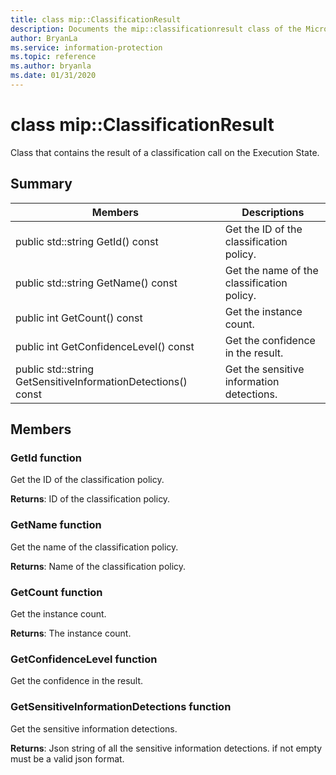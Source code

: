 ```yaml
---
title: class mip::ClassificationResult 
description: Documents the mip::classificationresult class of the Microsoft Information Protection (MIP) SDK.
author: BryanLa
ms.service: information-protection
ms.topic: reference
ms.author: bryanla
ms.date: 01/31/2020
---
```


# class mip::ClassificationResult 
Class that contains the result of a classification call on the Execution State.
  
## Summary
 Members                        | Descriptions                                
--------------------------------|---------------------------------------------
public std::string GetId() const  |  Get the ID of the classification policy.
public std::string GetName() const  |  Get the name of the classification policy.
public int GetCount() const  |  Get the instance count.
public int GetConfidenceLevel() const  |  Get the confidence in the result.
public std::string GetSensitiveInformationDetections() const  |  Get the sensitive information detections.
  
## Members
  
### GetId function
Get the ID of the classification policy.

  
**Returns**: ID of the classification policy.
  
### GetName function
Get the name of the classification policy.

  
**Returns**: Name of the classification policy.
  
### GetCount function
Get the instance count.

  
**Returns**: The instance count.
  
### GetConfidenceLevel function
Get the confidence in the result.
  
### GetSensitiveInformationDetections function
Get the sensitive information detections.

  
**Returns**: Json string of all the sensitive information detections. if not empty must be a valid json format.